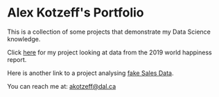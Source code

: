 # Alex Kotzeff's Portfolio

This is a collection of some projects that demonstrate my Data Science knowledge. 

Click [here](HappinessData.md) for my project looking at data from the 2019 world happiness report. 

Here is another link to a project analysing [fake Sales Data](Portfolio(1).md).

You can reach me at:
[akotzeff@dal.ca](mailto:akotzeff@dal.ca)
